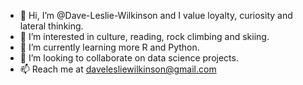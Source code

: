 - 👋 Hi, I’m @Dave-Leslie-Wilkinson and I value loyalty, curiosity and lateral thinking. 
- 👀 I’m interested in culture, reading, rock climbing and skiing.
- 🌱 I’m currently learning more R and Python.
- 💞️ I’m looking to collaborate on data science projects.
- 📫 Reach me at davelesliewilkinson@gmail.com

<!---
Dave-Leslie-Wilkinson/Dave-Leslie-Wilkinson is a ✨ special ✨ repository because its `README.md` (this file) appears on your GitHub profile.
You can click the Preview link to take a look at your changes.
--->
